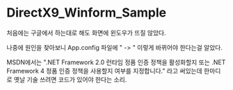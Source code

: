 # DirectX9_Winform_Sample

처음에는 구글에서 하는대로 해도 화면에 윈도우가 뜨질 않았다.

나중에 원인을 찾아보니 App.config 파일에 "<startup> -> <startup useLegacyV2RuntimeActivationPolicy="true">" 이렇게 
바뀌어야 한다는걸 알았다.

MSDN에서는 ".NET Framework 2.0 런타임 정품 인증 정책을 활성화할지 또는 .NET Framework 4 정품 인증 정책을 사용할지 여부를 지정합니다."
라고 써있는데 한마디로 옛날 기술 쓰려면 코드가 있어야 한다는 소리.
